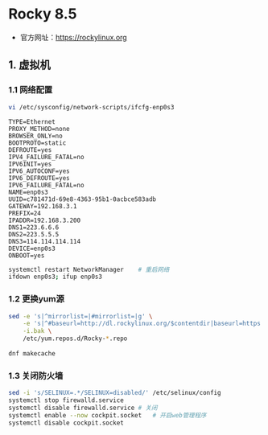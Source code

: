 # Rocky 8.5

- 官方网址：https://rockylinux.org

## 1. 虚拟机

### 1.1 网络配置

```bash
vi /etc/sysconfig/network-scripts/ifcfg-enp0s3
```

```apacheconf
TYPE=Ethernet
PROXY_METHOD=none
BROWSER_ONLY=no
BOOTPROTO=static
DEFROUTE=yes
IPV4_FAILURE_FATAL=no
IPV6INIT=yes
IPV6_AUTOCONF=yes
IPV6_DEFROUTE=yes
IPV6_FAILURE_FATAL=no
NAME=enp0s3
UUID=c781471d-69e8-4363-95b1-0acbce583adb
GATEWAY=192.168.3.1
PREFIX=24
IPADDR=192.168.3.200
DNS1=223.6.6.6
DNS2=223.5.5.5
DNS3=114.114.114.114
DEVICE=enp0s3
ONBOOT=yes
```

```bash
systemctl restart NetworkManager    # 重启网络
ifdown enp0s3; ifup enp0s3
```


### 1.2 更换yum源

```bash
sed -e 's|^mirrorlist=|#mirrorlist=|g' \
    -e 's|^#baseurl=http://dl.rockylinux.org/$contentdir|baseurl=https://mirrors.aliyun.com/rockylinux|g' \
    -i.bak \
    /etc/yum.repos.d/Rocky-*.repo
 
dnf makecache
```

### 1.3 关闭防火墙

```bash
sed -i 's/SELINUX=.*/SELINUX=disabled/' /etc/selinux/config
systemctl stop firewalld.service
systemctl disable firewalld.service # 关闭
systemctl enable --now cockpit.socket   # 开启web管理程序
systemctl disable cockpit.socket
```





